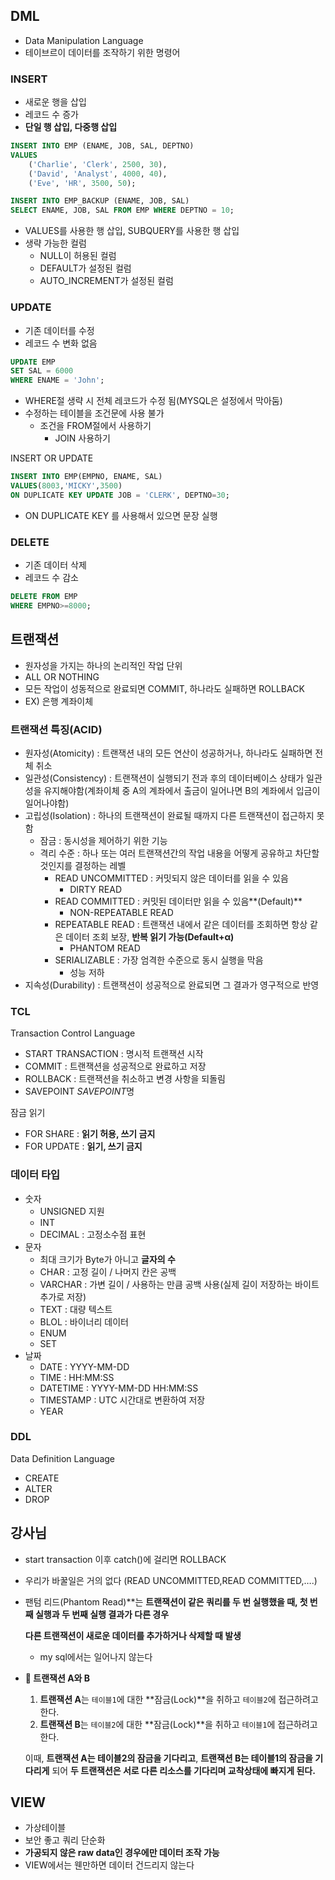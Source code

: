 ## DML

- Data Manipulation Language
- 테이브르이 데이터를 조작하기 위한 명령어

### INSERT

- 새로운 행을 삽입
- 레코드 수 증가
- **단일 행 삽입, 다중행 삽입**

```sql
INSERT INTO EMP (ENAME, JOB, SAL, DEPTNO)
VALUES 
    ('Charlie', 'Clerk', 2500, 30),
    ('David', 'Analyst', 4000, 40),
    ('Eve', 'HR', 3500, 50);
```

```sql
INSERT INTO EMP_BACKUP (ENAME, JOB, SAL)
SELECT ENAME, JOB, SAL FROM EMP WHERE DEPTNO = 10;
```

- VALUES를 사용한 행 삽입, SUBQUERY를 사용한 행 삽입
- 생략 가능한 컬럼
    - NULL이 허용된 컬럼
    - DEFAULT가 설정된 컬럼
    - AUTO_INCREMENT가 설정된 컬럼

### UPDATE

- 기존 데이터를 수정
- 레코드 수 변화 없음

```sql
UPDATE EMP
SET SAL = 6000
WHERE ENAME = 'John';
```

- WHERE절 생략 시 전체 레코드가 수정 됨(MYSQL은 설정에서 막아둠)
- 수정하는 테이블을 조건문에 사용 불가
    - 조건을 FROM절에서 사용하기
        - JOIN 사용하기

INSERT OR UPDATE

```sql
INSERT INTO EMP(EMPNO, ENAME, SAL)
VALUES(8003,'MICKY',3500)
ON DUPLICATE KEY UPDATE JOB = 'CLERK', DEPTNO=30;
```

- ON DUPLICATE KEY 를 사용해서 있으면 문장 실행

### DELETE

- 기존 데이터 삭제
- 레코드 수 감소

```sql
DELETE FROM EMP
WHERE EMPNO>=8000;
```

## 트랜잭션

- 원자성을 가지는 하나의 논리적인 작업 단위
- ALL OR NOTHING
- 모든 작업이 성동적으로 완료되면 COMMIT, 하나라도 실패하면 ROLLBACK
- EX) 은행 계좌이체

### 트랜잭션 특징(ACID)

- 원자성(Atomicity) : 트랜잭션 내의 모든 연산이 성공하거나, 하나라도 실패하면 전체 취소
- 일관성(Consistency) : 트랜잭션이 실행되기 전과 후의 데이터베이스 상태가 일관성을 유지해야함(계좌이체 중 A의 계좌에서 출금이 일어나면 B의 계좌에서 입금이 일어나야함)
- 고립성(Isolation) : 하나의 트랜잭션이 완료될 때까지 다른 트랜잭션이 접근하지 못함
    - 잠금 : 동시성을 제어하기 위한 기능
    - 격리 수준 : 하나 또는 여러 트랜잭션간의 작업 내용을 어떻게 공유하고 차단할것인지를 결정하는 레벨
        - READ UNCOMMITTED : 커밋되지 않은 데이터를 읽을 수 있음
            - DIRTY READ
        - READ COMMITTED : 커밋된 데이터만 읽을 수 있음**(Default)**
            - NON-REPEATABLE READ
        - REPEATABLE READ : 트랜잭션 내에서 같은 데이터를 조회하면 항상 같은 데이터 조회 보장, **반복 읽기 가능(Default+α)**
            - PHANTOM READ
        - SERIALIZABLE : 가장 엄격한 수준으로 동시 실행을 막음
            - 성능 저하
- 지속성(Durability) : 트랜잭션이 성공적으로 완료되면 그 결과가 영구적으로 반영

### TCL

Transaction Control Language

- START TRANSACTION : 명시적 트랜잭션 시작
- COMMIT : 트랜잭션을 성공적으로 완료하고 저장
- ROLLBACK : 트랜잭션을 취소하고 변경 사항을 되돌림
- SAVEPOINT *SAVEPOINT*명

잠금 읽기

- FOR SHARE : **읽기 허용, 쓰기 금지**
- FOR UPDATE : **읽기, 쓰기 금지**

### 데이터 타입

- 숫자
    - UNSIGNED 지원
    - INT
    - DECIMAL : 고정소수점 표현
- 문자
    - 최대 크기가 Byte가 아니고 **글자의 수**
    - CHAR  : 고정 길이 / 나머지 칸은 공백
    - VARCHAR : 가변 길이 / 사용하는 만큼 공백 사용(실제 길이 저장하는 바이트 추가로 저장)
    - TEXT : 대량 텍스트
    - BLOL : 바이너리 데이터
    - ENUM
    - SET
- 날짜
    - DATE : YYYY-MM-DD
    - TIME : HH:MM:SS
    - DATETIME : YYYY-MM-DD HH:MM:SS
    - TIMESTAMP : UTC 시간대로 변환하여 저장
    - YEAR

### DDL

Data Definition Language

- CREATE
- ALTER
- DROP

## 강사님

- start transaction 이후 catch()에 걸리면 ROLLBACK
- 우리가 바꿀일은 거의 없다 (READ UNCOMMITTED,READ COMMITTED,….)
- 팬텀 리드(Phantom Read)**는 **트랜잭션이 같은 쿼리를 두 번 실행했을 때, 첫 번째 실행과 두 번째 실행 결과가 다른 경우**
    
    **다른 트랜잭션이 새로운 데이터를 추가하거나 삭제할 때 발생**
    
    - my sql에서는 일어나지 않는다
- **🔷 트랜잭션 A와 B**
    1. **트랜잭션 A**는 `테이블1`에 대한 **잠금(Lock)**을 취하고 `테이블2`에 접근하려고 한다.
    2. **트랜잭션 B**는 `테이블2`에 대한 **잠금(Lock)**을 취하고 `테이블1`에 접근하려고 한다.
    
    이때, **트랜잭션 A는 테이블2의 잠금을 기다리고**, **트랜잭션 B는 테이블1의 잠금을 기다리게** 되어 **두 트랜잭션은 서로 다른 리소스를 기다리며 교착상태에 빠지게 된다.**
    

## VIEW

- 가상테이블
- 보안 좋고 쿼리 단순화
- **가공되지 않은 raw data인 경우에만 데이터 조작 가능**
- VIEW에서는 웬만하면 데이터 건드리지 않는다
